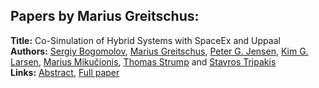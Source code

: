 <h2>Papers by Marius Greitschus:</h2>
<p>
<b>Title:</b> Co-Simulation of Hybrid Systems with SpaceEx and Uppaal<br />
<b>Authors:</b> <a href="../authors/author_33.html">Sergiy Bogomolov</a>, <a href="../authors/author_122.html">Marius Greitschus</a>, <a href="../authors/author_148.html">Peter G. Jensen</a>, <a href="../authors/author_172.html">Kim G. Larsen</a>, <a href="../authors/author_199.html">Marius Mikučionis</a>, <a href="../authors/author_298.html">Thomas Strump</a> and <a href="../authors/author_314.html">Stavros Tripakis</a><br />
<b>Links:</b> <a href="../abstracts/abstract_17.pdf">Abstract</a>, <a href="../submissions/ecp15118159_BogomolovGreitschusJensenLarsenMikucionisStrumpTripakis.pdf">Full paper</a>
</p>